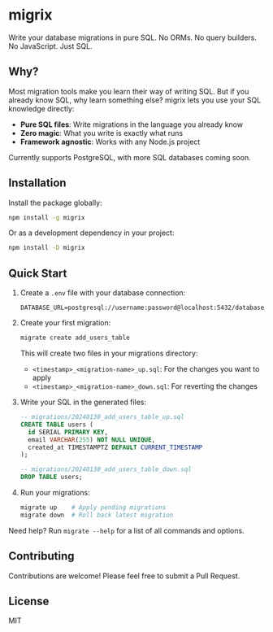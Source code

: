 # migrix

Write your database migrations in pure SQL. No ORMs. No query builders. No JavaScript. Just SQL.

## Why?

Most migration tools make you learn their way of writing SQL. But if you already know SQL, why learn something else? migrix lets you use your SQL knowledge directly:

- **Pure SQL files**: Write migrations in the language you already know
- **Zero magic**: What you write is exactly what runs
- **Framework agnostic**: Works with any Node.js project

Currently supports PostgreSQL, with more SQL databases coming soon.

## Installation

Install the package globally:

```bash
npm install -g migrix
```

Or as a development dependency in your project:

```bash
npm install -D migrix
```

## Quick Start

1. Create a `.env` file with your database connection:

   ```env
   DATABASE_URL=postgresql://username:password@localhost:5432/database_name
   ```

2. Create your first migration:

   ```bash
   migrate create add_users_table
   ```

   This will create two files in your migrations directory:

   - `<timestamp>_<migration-name>_up.sql`: For the changes you want to apply
   - `<timestamp>_<migration-name>_down.sql`: For reverting the changes

3. Write your SQL in the generated files:

   ```sql
   -- migrations/20240130_add_users_table_up.sql
   CREATE TABLE users (
     id SERIAL PRIMARY KEY,
     email VARCHAR(255) NOT NULL UNIQUE,
     created_at TIMESTAMPTZ DEFAULT CURRENT_TIMESTAMP
   );

   -- migrations/20240130_add_users_table_down.sql
   DROP TABLE users;
   ```

4. Run your migrations:

   ```bash
   migrate up    # Apply pending migrations
   migrate down  # Roll back latest migration
   ```

Need help? Run `migrate --help` for a list of all commands and options.

## Contributing

Contributions are welcome! Please feel free to submit a Pull Request.

## License

MIT
